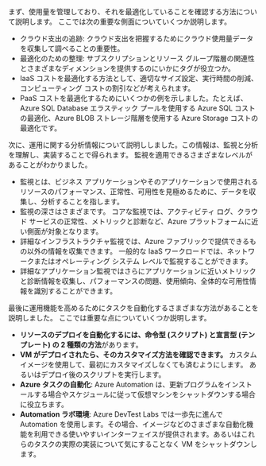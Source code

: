まず、使用量を管理しており、それを最適化していることを確認する方法について説明します。 ここでは次の重要な側面についていくつか説明します。

- クラウド支出の追跡: クラウド支出を把握するためにクラウド使用量データを収集して調べることの重要性。
- 最適化のための整理: サブスクリプションとリソース グループ階層の関連性とさまざまなディメンションを提供するのにいかにタグが役立つか。
- IaaS コストを最適化する方法として、適切なサイズ設定、実行時間の削減、コンピューティング コストの割引などが考えられます。
- PaaS コストを最適化するためにいくつかの例を示しました。たとえば、Azure SQL Database エラスティック プールを使用する Azure SQL コストの最適化、Azure BLOB ストレージ階層を使用する Azure Storage コストの最適化です。

次に、運用に関する分析情報について説明ししました。この情報は、監視と分析を理解し、実装することで得られます。 監視を適用できるさまざまなレベルがあることがわかりました。

- 監視とは、ビジネス アプリケーションやそのアプリケーションで使用されるリソースのパフォーマンス、正常性、可用性を見極めるために、データを収集し、分析することを指します。
- 監視の深さはさまざまです。 コアな監視では、アクティビティ ログ、クラウド サービスの正常性、メトリックと診断など、Azure プラットフォームに近い側面が対象となります。
- 詳細なインフラストラクチャ監視では、Azure ファブリックで提供できるもの以外の情報を収集できます。 一般的な IaaS ワークロードでは、ネットワークまたはオペレーティング システム レベルで監視することができます。
- 詳細なアプリケーション監視ではさらにアプリケーションに近いメトリックと診断情報を収集し、パフォーマンスの問題、使用傾向、全体的な可用性情報を識別することができます。

最後に運用機能を高めるためにタスクを自動化するさまざまな方法があることを説明しました。 ここでは重要な点についていくつか説明します。

- **リソースのデプロイを自動化するには、命令型 (スクリプト) と宣言型 (テンプレート) の 2 種類の方法**があります。
- **VM がデプロイされたら、そのカスタマイズ方法を確認できます。** カスタム イメージを使用して、最初にカスタマイズしなくても済むようにします。 あるいはデプロイ後のスクリプトを実行します。
- **Azure タスクの自動化**: Azure Automation は、更新プログラムをインストールする場合やスケジュールに従って仮想マシンをシャットダウンする場合に役立ちます。
- **Automation ラボ環境**: Azure DevTest Labs では一歩先に進んで Automation を使用します。その場合、イメージなどのさまざまな自動化機能を利用できる使いやすいインターフェイスが提供されます。あるいはこれらのタスクの実際の実装について気にすることなく VM をシャットダウンします。
